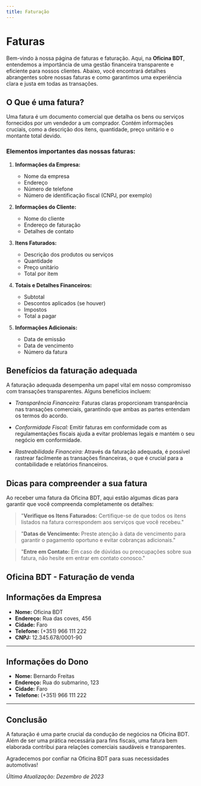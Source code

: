 ```yaml
---
title: Faturação
---
```


# Faturas

Bem-vindo à nossa página de faturas e faturação. Aqui, na **Oficina BDT**, entendemos a importância de uma gestão financeira transparente e eficiente para nossos clientes. Abaixo, você encontrará detalhes abrangentes sobre nossas faturas e como garantimos uma experiência clara e justa em todas as transações.

## O Que é uma fatura?

Uma fatura é um documento comercial que detalha os bens ou serviços fornecidos por um vendedor a um comprador. Contém informações cruciais, como a descrição dos itens, quantidade, preço unitário e o montante total devido.

### Elementos importantes das nossas faturas:

1. **Informações da Empresa:**
   - Nome da empresa
   - Endereço
   - Número de telefone
   - Número de identificação fiscal (CNPJ, por exemplo)


2. **Informações do Cliente:**
   - Nome do cliente
   - Endereço de faturação
   - Detalhes de contato


3. **Itens Faturados:**
   - Descrição dos produtos ou serviços
   - Quantidade
   - Preço unitário
   - Total por item


4. **Totais e Detalhes Financeiros:**
   - Subtotal
   - Descontos aplicados (se houver)
   - Impostos
   - Total a pagar


5. **Informações Adicionais:**
   - Data de emissão
   - Data de vencimento
   - Número da fatura


## Benefícios da faturação adequada

A faturação adequada desempenha um papel vital em nosso compromisso com transações transparentes. Alguns benefícios incluem:

- *Transparência Financeira:* Faturas claras proporcionam transparência nas transações comerciais, garantindo que ambas as partes entendam os termos do acordo.

- *Conformidade Fiscal:* Emitir faturas em conformidade com as regulamentações fiscais ajuda a evitar problemas legais e mantém o seu negócio em conformidade.

- *Rastreabilidade Financeira:* Através da faturação adequada, é possível rastrear facilmente as transações financeiras, o que é crucial para a contabilidade e relatórios financeiros.

## Dicas para compreender a sua fatura

Ao receber uma fatura da Oficina BDT, aqui estão algumas dicas para garantir que você compreenda completamente os detalhes:

> "**Verifique os Itens Faturados:** Certifique-se de que todos os itens listados na fatura correspondem aos serviços que você recebeu."

> "**Datas de Vencimento:** Preste atenção à data de vencimento para garantir o pagamento oportuno e evitar cobranças adicionais."

> "**Entre em Contato:** Em caso de dúvidas ou preocupações sobre sua fatura, não hesite em entrar em contato conosco."

## Oficina BDT - Faturação de venda

## Informações da Empresa
- **Nome:** Oficina BDT
- **Endereço:** Rua das coves, 456
- **Cidade:** Faro
- **Telefone:** (+351) 966 111 222
- **CNPJ:** 12.345.678/0001-90

---

## Informações do Dono
- **Nome:** Bernardo Freitas
- **Endereço:** Rua do submarino, 123
- **Cidade:** Faro
- **Telefone:** (+351) 966 111 222

---

## Conclusão

A faturação é uma parte crucial da condução de negócios na Oficina BDT. Além de ser uma prática necessária para fins fiscais, uma fatura bem elaborada contribui para relações comerciais saudáveis e transparentes.

Agradecemos por confiar na Oficina BDT para suas necessidades automotivas!

*Última Atualização: Dezembro de 2023*

